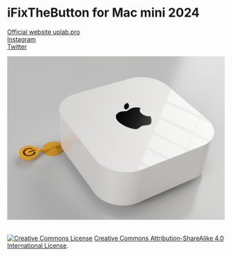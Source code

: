 # iFixTheButton for Mac mini 2024
[Official website uplab.pro](https://uplab.pro/)
</br>
[Instagram](https://www.instagram.com/uptime.lab/)
</br>
[Twitter](https://twitter.com/merocle)

![iFixTheButton](/images/render1.png?raw=true "iFixTheButton")


</br>
<a rel="license" href="https://creativecommons.org/licenses/by-sa/4.0/"><img alt="Creative Commons License" style="border-width:0" src="https://i.creativecommons.org/l/by-sa/4.0/80x15.png" /></a> <a rel="license" href="https://creativecommons.org/licenses/by-sa/4.0/">Creative Commons Attribution-ShareAlike 4.0 International License</a>.
